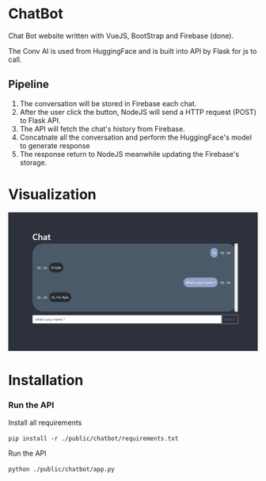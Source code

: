 # ChatBot

Chat Bot website written with VueJS, BootStrap and Firebase (done).

The Conv AI is used from HuggingFace and is built into API by Flask for js to call.

## Pipeline

1. The conversation will be stored in Firebase each chat.
2. After the user click the button, NodeJS will send a HTTP request (POST) to Flask API.
3. The API will fetch the chat's history from Firebase.
4. Concatnate all the conversation and perform the HuggingFace's model to generate response
5. The response return to NodeJS meanwhile updating the Firebase's storage.

# Visualization

![](./imgs/chatbot.png)

# Installation

### Run the API

Install all requirements

`pip install -r ./public/chatbot/requirements.txt`

Run the API

`python ./public/chatbot/app.py`